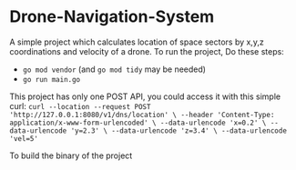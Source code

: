 # Drone-Navigation-System
A simple project which calculates location of space sectors by x,y,z coordinations and velocity of a drone.
To run the project, Do these steps:
- `go mod vendor` (and `go mod tidy` may be needed)
- `go run main.go`

This project has only one POST API, you could access it with this simple curl:
`curl --location --request POST 'http://127.0.0.1:8080/v1/dns/location' \
--header 'Content-Type: application/x-www-form-urlencoded' \
--data-urlencode 'x=0.2' \
--data-urlencode 'y=2.3' \
--data-urlencode 'z=3.4' \
--data-urlencode 'vel=5'`

To build the binary of the project 
